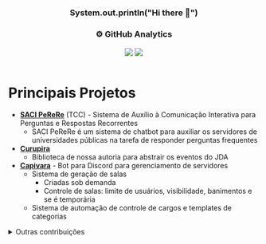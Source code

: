 <div align="center" style="display: inline_block">
  
### System.out.println("Hi there 👋")

### :gear:  GitHub Analytics

<div>
  <img align="center" src="https://github-readme-stats.vercel.app/api?username=FerroEduardo&hide=stars&count_private=true&show_icons=true&hide_rank=true&theme=dark" />
  <img align="center" src="https://github-readme-stats.vercel.app/api/top-langs/?username=FerroEduardo&layout=compact&theme=dark" />
</div>

<br>
</div>

# Principais Projetos
- [**SACI PeReRe**](https://github.com/softawii/saci-perere) (TCC) - Sistema de Auxílio à Comunicação Interativa para Perguntas e Respostas Recorrentes
    - SACI PeReRe é um sistema de chatbot para auxiliar os servidores de universidades públicas na tarefa de responder perguntas frequentes
- [**Curupira**](https://github.com/softawii/curupira)
    - Biblioteca de nossa autoria para abstrair os eventos do JDA
- [**Capivara**](https://github.com/softawii/capivara) - Bot para Discord para gerenciamento de servidores
    - Sistema de geração de salas
         - Criadas sob demanda
         - Controle de salas: limite de usuários, visibilidade, banimentos e se é temporária
    - Sistema de automação de controle de cargos e templates de categorias

</details>

<details>
  <summary>Outras contribuições</summary>
  
  - [SAMU](https://github.com/Softawii/SAMU-Sistema-de-Auxilio-a-Matricula-Universitaria) - Sistema de Auxilio a Matricula Universitaria
      - Sistema utilizado para aplicar padrões de desenvolvimento
  - [Malloqueiro](https://github.com/Softawii/Malloqueiro)
      - Alternativa ao malloc do glibc
  - [algorithms-comparison](https://github.com/Softawii/algorithms-comparison)
      - Relatório comparando o desempenho do Merge Sort e Quick Sort
  - [Computing Together](https://github.com/CACC-Rural/semana-academica-front-end)
      - Site para a semana acadêmica do curso de Ciência da Computação da UFRRJ
</details>
